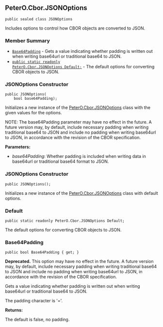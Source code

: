 ## PeterO.Cbor.JSONOptions

    public sealed class JSONOptions

 Includes options to control how CBOR objects are converted to JSON.

### Member Summary
* <code>[Base64Padding](#Base64Padding)</code> - Gets a value indicating whether padding is written out when writing base64url or traditional base64 to JSON.
* <code>[public static readonly PeterO.Cbor.JSONOptions Default;](#Default)</code> - The default options for converting CBOR objects to JSON.

<a id="Void_ctor_Boolean"></a>
### JSONOptions Constructor

    public JSONOptions(
        bool base64Padding);

 Initializes a new instance of the [PeterO.Cbor.JSONOptions](PeterO.Cbor.JSONOptions.md) class with the given values for the options.

  NOTE: The base64Padding parameter may have no effect in the future. A future version may, by default, include necessary padding when writing traditional base64 to JSON and include no padding when writing base64url to JSON, in accordance with the revision of the CBOR specification.

  <b>Parameters:</b>

 * <i>base64Padding</i>: Whether padding is included when writing data in base64url or traditional base64 format to JSON.

<a id="Void_ctor"></a>
### JSONOptions Constructor

    public JSONOptions();

 Initializes a new instance of the [PeterO.Cbor.JSONOptions](PeterO.Cbor.JSONOptions.md) class with default options.

  <a id="Default"></a>
### Default

    public static readonly PeterO.Cbor.JSONOptions Default;

 The default options for converting CBOR objects to JSON.

  <a id="Base64Padding"></a>
### Base64Padding

    public bool Base64Padding { get; }

<b>Deprecated.</b> This option may have no effect in the future. A future version may, by default, include necessary padding when writing traditional base64 to JSON and include no padding when writing base64url to JSON, in accordance with the revision of the CBOR specification.

 Gets a value indicating whether padding is written out when writing base64url or traditional base64 to JSON.

 The padding character is '='.

  <b>Returns:</b>

The default is false, no padding.

